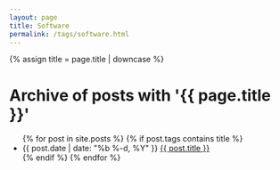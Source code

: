 ```yaml
---
layout: page
title: Software
permalink: /tags/software.html
---
```


{% assign title = page.title | downcase %}
<h1>Archive of posts with '{{ page.title }}'</h1>
<ul class="posts">
  {% for post in site.posts %}
    {% if post.tags contains title %}
      <li>
        <span class="post-date">{{ post.date | date: "%b %-d, %Y" }}</span>
        <a class="post-link" href="{{ post.url | relative_url }}">{{ post.title }}</a>
      </li>
    {% endif %}
  {% endfor %}
</ul>